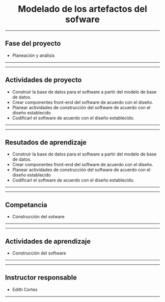 <h1 align="center">Modelado de los artefactos del sofware</h1>

***
## Fase del proyecto 
- Planeación y análisis

***

***
## Actividades de proyecto 
- Construir la base de datos para el software a partir del modelo de base de datos.
- Crear componentes front-end del software de acuerdo con el diseño.
- Planear actividades de construcción del software de acuerdo con el diseño establecido
- Codificarl el software de acuerdo con el diseño establecido.
***

***
## Resutados de aprendizaje 
- Construir la base de datos para el software a partir del modelo de base de datos.
- Crear componentes front-end del software de acuerdo con el diseño.
- Planear actividades de construcción del software de acuerdo con el diseño establecido
- Codificarl el software de acuerdo con el diseño establecido.
***

***
## Competancia
- Construcción del sotware
***

***
## Actividades de aprendizaje
- Construcción del software
***

***
## Instructor responsable
- Edith Cortes
***




